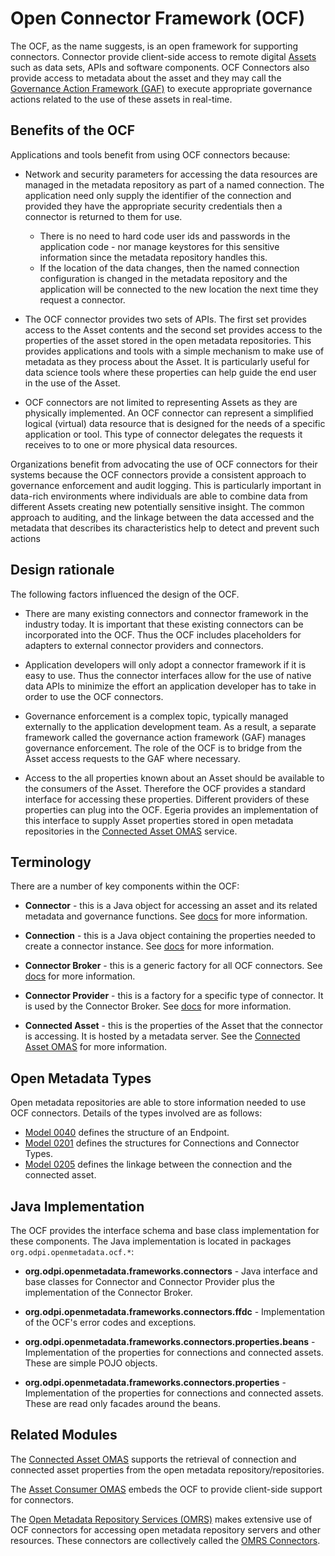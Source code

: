 <!-- SPDX-License-Identifier: Apache-2.0 -->

# Open Connector Framework (OCF)

The OCF, as the name suggests, is an open framework for supporting connectors.
Connector provide client-side access to remote digital [Assets](../../../open-metadata-publication/website/assets/README.md)
such as data sets, APIs and software components.
OCF Connectors also provide access to metadata about the asset and they may call
the [Governance Action Framework (GAF)](../governance-action-framework) to execute
appropriate governance actions related to the use of these assets
in real-time.

## Benefits of the OCF

Applications and tools benefit from using OCF connectors because:

* Network and security parameters for accessing the data resources are managed in the metadata repository as part of a named connection.
The application need only supply the identifier of the connection and provided they have the appropriate security credentials then a connector is returned to them for use. 
 
  * There is no need to hard code user ids and passwords in the application code - nor manage keystores for this sensitive information since the metadata repository handles this.
  * If the location of the data changes, then the named connection configuration is changed in the metadata repository and the application will be connected to the new location the next time they request a connector.

* The OCF connector provides two sets of APIs.  The first set provides access to the Asset contents and the second set provides access to the properties of the asset stored in the open metadata repositories.
This provides applications and tools with a simple mechanism to make use of metadata as they process about the Asset.
It is particularly useful for data science tools where these properties can help guide the end user in the use of the Asset.

* OCF connectors are not limited to representing Assets as they are physically implemented.
An OCF connector can represent a simplified logical (virtual) data resource that is designed for the needs of a specific application or tool.
This type of connector delegates the requests it receives to to one or more physical data resources.  

Organizations benefit from advocating the use of OCF connectors for their systems because the OCF
connectors provide a consistent approach to governance enforcement and audit logging.
This is particularly important in data-rich environments where individuals are able to combine data
from different Assets creating new potentially sensitive insight.
The common approach to auditing, and the linkage between the data accessed and the metadata that describes its characteristics help to detect and prevent such actions

## Design rationale

The following factors influenced the design of the OCF.

* There are many existing connectors and connector framework in the industry today.
It is important that these existing connectors can be incorporated into the OCF.
Thus the OCF includes placeholders for adapters to external connector providers and connectors.

* Application developers will only adopt a connector framework if it is easy to use.
Thus the connector interfaces allow for the use of native data APIs to minimize the effort an application developer
has to take in order to use the OCF connectors.

* Governance enforcement is a complex topic, typically managed externally to the application development team.
As a result, a separate framework called the governance action framework (GAF) manages governance enforcement.
The role of the OCF is to bridge from the Asset access requests to the GAF where necessary.

* Access to the all properties known about an Asset should be available to the consumers of the Asset.
Therefore the OCF provides a standard interface for accessing these properties.
Different providers of these properties can plug into the OCF.
Egeria provides an implementation of this interface to supply Asset properties stored in open metadata repositories
in the [Connected Asset OMAS](../../access-services/connected-asset) service.


## Terminology

There are a number of key components within the OCF:

* **Connector** -  this is a Java object for accessing an asset and its
related metadata and governance functions. See [docs](docs/connector.md) for more information.

* **Connection** - this is a Java object containing the properties needed to
create a connector instance. See [docs](docs/connection.md) for more information.

* **Connector Broker** - this is a generic factory for all OCF connectors.
See [docs](docs/connector-broker.md) for more information.

* **Connector Provider** - this is a factory for a specific type of connector.
It is used by the Connector Broker. See [docs](docs/connector-provider.md) for more information.

* **Connected Asset** - this is the properties of the Asset that the connector is accessing.
It is hosted by a metadata server.  See the [Connected Asset OMAS](../../access-services/connected-asset) for more information.


## Open Metadata Types

Open metadata repositories are able to store information needed to use OCF connectors.  Details of the types involved are as follows:

* [Model 0040](../../../open-metadata-publication/website/open-metadata-types/0040-Software-Servers.png) defines the structure of an Endpoint.
* [Model 0201](../../../open-metadata-publication/website/open-metadata-types/0201-Connectors-and-Connections.png) defines the structures for Connections and Connector Types.
* [Model 0205](../../../open-metadata-publication/website/open-metadata-types/0205-Connection-Linkage.png) defines the linkage between the connection and the connected asset.

## Java Implementation

The OCF provides the interface schema and base class implementation for these components.
The Java implementation is located in packages `org.odpi.openmetadata.ocf.*`:

* **org.odpi.openmetadata.frameworks.connectors** - Java interface and base classes for Connector and Connector Provider
plus the implementation of the Connector Broker.

* **org.odpi.openmetadata.frameworks.connectors.ffdc** - Implementation of the OCF's error codes and exceptions.

* **org.odpi.openmetadata.frameworks.connectors.properties.beans** - Implementation of the properties for connections and connected assets.
These are simple POJO objects.

* **org.odpi.openmetadata.frameworks.connectors.properties** - Implementation of the properties for connections and connected assets.
These are read only facades around the beans.

## Related Modules

The [Connected Asset OMAS](../../access-services/connected-asset) supports the retrieval
of connection and connected asset properties from the open metadata
repository/repositories.

The [Asset Consumer OMAS](../../access-services/asset-consumer) embeds the OCF to provide
client-side support for connectors.

The [Open Metadata Repository Services (OMRS)](../../repository-services)
makes extensive use of OCF connectors for accessing open metadata repository servers and other resources.
These connectors are collectively called the [OMRS Connectors](../../repository-services/docs/component-descriptions/connectors).

